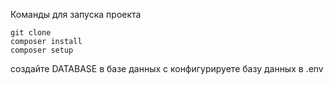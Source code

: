 Команды для запуска проекта
~~~
git clone 
composer install
composer setup
~~~
создайте DATABASE в базе данных
с конфигурируете базу данных в .env

